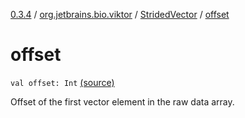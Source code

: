 [0.3.4](../../index.md) / [org.jetbrains.bio.viktor](../index.md) / [StridedVector](index.md) / [offset](.)

# offset

`val offset: Int` [(source)](https://github.com/JetBrains-Research/viktor/blob/0.3.4/src/main/kotlin/org/jetbrains/bio/viktor/StridedVector.kt#L48)

Offset of the first vector element in the raw data array.

